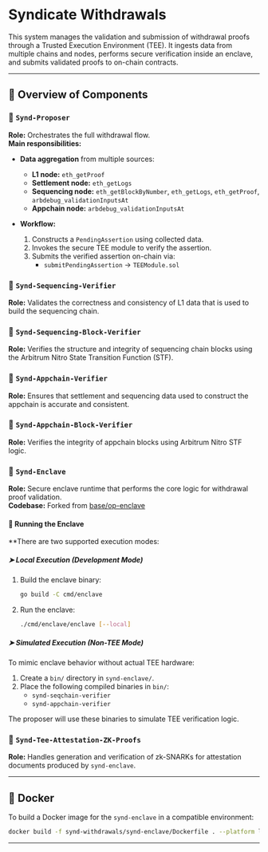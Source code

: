 # Syndicate Withdrawals

This system manages the validation and submission of withdrawal proofs through a Trusted Execution Environment (TEE). It ingests data from multiple chains and nodes, performs secure verification inside an enclave, and submits validated proofs to on-chain contracts.

---

## 🧩 Overview of Components

### 🔹 `Synd-Proposer`

**Role:** Orchestrates the full withdrawal flow.  
**Main responsibilities:**

- **Data aggregation** from multiple sources:

  - **L1 node:** `eth_getProof`
  - **Settlement node:** `eth_getLogs`
  - **Sequencing node:** `eth_getBlockByNumber`, `eth_getLogs`, `eth_getProof`, `arbdebug_validationInputsAt`
  - **Appchain node:** `arbdebug_validationInputsAt`

- **Workflow:**
  1. Constructs a `PendingAssertion` using collected data.
  2. Invokes the secure TEE module to verify the assertion.
  3. Submits the verified assertion on-chain via:
     - `submitPendingAssertion` → `TEEModule.sol`

### 🔹 `Synd-Sequencing-Verifier`

**Role:** Validates the correctness and consistency of L1 data that is used to build the sequencing chain.

### 🔹 `Synd-Sequencing-Block-Verifier`

**Role:** Verifies the structure and integrity of sequencing chain blocks using the Arbitrum Nitro State Transition Function (STF).

### 🔹 `Synd-Appchain-Verifier`

**Role:** Ensures that settlement and sequencing data used to construct the appchain is accurate and consistent.

### 🔹 `Synd-Appchain-Block-Verifier`

**Role:** Verifies the integrity of appchain blocks using Arbitrum Nitro STF logic.

### 🔹 `Synd-Enclave`

**Role:** Secure enclave runtime that performs the core logic for withdrawal proof validation.  
**Codebase:** Forked from [base/op-enclave](https://github.com/base/op-enclave)

#### 🚀 Running the Enclave

\*\*There are two supported execution modes:

##### ➤ Local Execution (Development Mode)

1. Build the enclave binary:
   ```bash
   go build -C cmd/enclave
   ```
2. Run the enclave:
   ```bash
   ./cmd/enclave/enclave [--local]
   ```

##### ➤ Simulated Execution (Non-TEE Mode)

To mimic enclave behavior without actual TEE hardware:

1. Create a `bin/` directory in `synd-enclave/`.
2. Place the following compiled binaries in `bin/`:
   - `synd-seqchain-verifier`
   - `synd-appchain-verifier`

The proposer will use these binaries to simulate TEE verification logic.

### 🔹 `Synd-Tee-Attestation-ZK-Proofs`

**Role:** Handles generation and verification of zk-SNARKs for attestation documents produced by `synd-enclave`.

---

## 🐳 Docker

To build a Docker image for the `synd-enclave` in a compatible environment:

```bash
docker build -f synd-withdrawals/synd-enclave/Dockerfile . --platform linux/amd64
```

---
